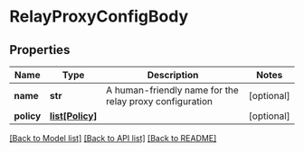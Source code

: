 # RelayProxyConfigBody

## Properties
Name | Type | Description | Notes
------------ | ------------- | ------------- | -------------
**name** | **str** | A human-friendly name for the relay proxy configuration | [optional] 
**policy** | [**list[Policy]**](Policy.md) |  | [optional] 

[[Back to Model list]](../README.md#documentation-for-models) [[Back to API list]](../README.md#documentation-for-api-endpoints) [[Back to README]](../README.md)


